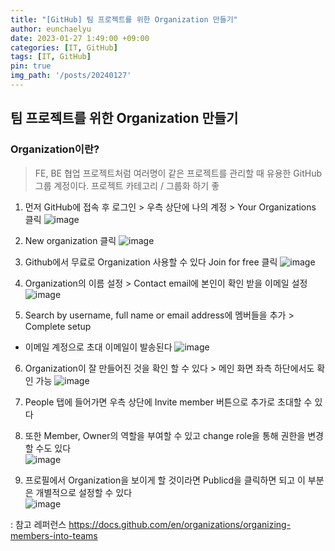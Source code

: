 ```yaml
---
title: "[GitHub] 팀 프로젝트를 위한 Organization 만들기"
author: eunchaelyu 
date: 2023-01-27 1:49:00 +09:00
categories: [IT, GitHub]
tags: [IT, GitHub]
pin: true
img_path: '/posts/20240127'
---
```



## 팀 프로젝트를 위한 Organization 만들기 

### Organization이란?
> FE, BE 협업 프로젝트처럼 여러명이 같은 프로젝트를 관리할 때 유용한 GitHub 그룹 계정이다.
> 프로젝트 카테고리 / 그룹화 하기 좋

  1. 먼저 GitHub에 접속 후 로그인 > 우측 상단에 나의 계정 > Your Organizations 클릭
![image](https://github.com/eunchaelyu/eunchaelyu.github.io/assets/119996957/dd7647e5-6c7d-4f65-aee0-a083ea4a0cdc)    

  2. New organization 클릭
![image](https://github.com/eunchaelyu/eunchaelyu.github.io/assets/119996957/54ee1978-2843-4ef4-a09e-13b5d4775812)

  3. Github에서 무료로 Organization 사용할 수 있다 Join for free 클릭
![image](https://github.com/eunchaelyu/eunchaelyu.github.io/assets/119996957/23125e48-378c-4090-8f48-97956f1f65db)

  4. Organization의 이름 설정 > Contact email에 본인이 확인 받을 이메일 설정  
![image](https://github.com/eunchaelyu/eunchaelyu.github.io/assets/119996957/2199685b-67e4-4338-8acd-3d2e30124565)

  5. Search by username, full name or email address에 멤버들을 추가 > Complete setup
  - 이메일 계정으로 초대 이메일이 발송된다
![image](https://github.com/eunchaelyu/eunchaelyu.github.io/assets/119996957/7c86665a-57b0-42e8-851f-8ecfcd2d5520)

  6. Organization이 잘 만들어진 것을 확인 할 수 있다 > 메인 화면 좌측 하단에서도 확인 가능 
![image](https://github.com/eunchaelyu/eunchaelyu.github.io/assets/119996957/86a9f2e8-4d04-4cbf-8959-5b22d5aa4d5a)   

  7. People 탭에 들어가면 우측 상단에 Invite member 버튼으로 추가로 초대할 수 있다

  8. 또한 Member, Owner의 역할을 부여할 수 있고 change role을 통해 권한을 변경할 수도 있다    
![image](https://github.com/eunchaelyu/eunchaelyu.github.io/assets/119996957/bcd6f20f-f3d8-45d6-ad36-a6a281685ea5)

  9. 프로필에서 Organization을 보이게 할 것이라면 Publicd을 클릭하면 되고 이 부분은 개별적으로 설정할 수 있다     
![image](https://github.com/eunchaelyu/eunchaelyu.github.io/assets/119996957/2b88b795-6ec7-4657-96d5-0609cc278506) 

: 참고 레퍼런스
https://docs.github.com/en/organizations/organizing-members-into-teams
